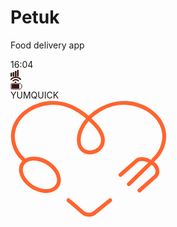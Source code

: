 # Petuk
Food delivery app
<div className="w-[471px] h-[852px] relative bg-[#f5cb58] rounded-[20px]  overflow-hidden">
    <div className="w-[393px] h-8 left-0 top-0 absolute bg-[#f5cb58]  overflow-hidden">
        <div className="w-[30px] h-3.5 left-[35px] top-[9px] absolute text-[#391713] text-[13px] font-medium font-['League Spartan'] capitalize">16:04</div>
        <div data-svg-wrapper className="left-[302px] top-[9px] absolute">
        <svg width="13" height="11" viewBox="0 0 13 11" fill="none" xmlns="http://www.w3.org/2000/svg">
        <path d="M1.2612 11C0.564657 11 2.50961e-07 10.5383 2.20514e-07 9.96875L0 5.84375C-3.04467e-08 5.27421 0.564657 4.8125 1.2612 4.8125C1.95773 4.8125 2.52239 5.27421 2.52239 5.84375L2.52239 9.96875C2.52239 10.5383 1.95773 11 1.2612 11Z" fill="#391713"/>
        <path d="M4.75374 11C4.0572 11 3.49255 10.5383 3.49255 9.96875L3.49255 4.46875C3.49255 3.89921 4.0572 3.4375 4.75374 3.4375C5.45028 3.4375 6.01494 3.89921 6.01494 4.46875L6.01494 9.96875C6.01494 10.5383 5.45028 11 4.75374 11Z" fill="#391713"/>
        <path d="M8.24629 11C7.54975 11 6.98509 10.5383 6.98509 9.96875V2.75C6.98509 2.18046 7.54975 1.71875 8.24629 1.71875C8.94283 1.71875 9.50748 2.18046 9.50748 2.75V9.96875C9.50748 10.5383 8.94283 11 8.24629 11Z" fill="#391713"/>
        <path d="M11.7388 11C11.0423 11 10.4776 10.5383 10.4776 9.96875V1.03125C10.4776 0.461706 11.0423 2.48955e-08 11.7388 0C12.4353 -2.48955e-08 13 0.461706 13 1.03125V9.96875C13 10.5383 12.4353 11 11.7388 11Z" fill="#391713"/>
        </svg>
        </div>
        <div data-svg-wrapper className="left-[320px] top-[11px] absolute">
        <svg width="17" height="10" viewBox="0 0 17 10" fill="none" xmlns="http://www.w3.org/2000/svg">
        <path d="M1 4.38462C4.40909 -0.128205 12.25 -0.128205 16 4.38462M12.5 6.61538C10.6061 4.35897 6.25 4.35897 4.16667 6.61538M8.33333 9H7.5" stroke="#391713" stroke-width="2" stroke-linecap="round"/>
        </svg>
        </div>
        <div data-svg-wrapper className="left-[341px] top-[11px] absolute">
        <svg width="19" height="11" viewBox="0 0 19 11" fill="none" xmlns="http://www.w3.org/2000/svg">
        <path d="M2 2.62018C2 2.28563 2.31185 2 2.71716 2H13.2828C13.6882 2 14 2.28564 14 2.62018V8.37982C14 8.71436 13.6882 9 13.2828 9H2.71716C2.31185 9 2 8.71436 2 8.37982L2 2.62018Z" fill="#391713"/>
        <path fill-rule="evenodd" clip-rule="evenodd" d="M1 1.79737C1 1.36724 1.40189 1 1.92422 1L15.5404 1C16.0628 1 16.4647 1.36725 16.4647 1.79737V1.79737C16.4647 2.22174 16.7492 2.59341 17.1588 2.70419L17.4523 2.78355C17.7103 2.8684 18 3.07067 18 3.38973V7.54461C18 7.86367 17.7103 8.06595 17.4523 8.15079L17.4313 8.1577L17.2427 8.20064C16.7876 8.30425 16.4647 8.70893 16.4647 9.17569V9.20263C16.4647 9.63275 16.0628 10 15.5404 10H1.92422C1.40189 10 1 9.63275 1 9.20263L1 1.79737Z" stroke="#391713"/>
        </svg>
        </div>
    </div>
    <div className="w-[253.64px] h-[257.60px] left-[102.31px] top-[287px] absolute">
        <div className="left-0 top-[205.60px] absolute"><span class="text-[#ff642f] text-[34.85px] font-extrabold font-['Poppins']">YUM</span><span class="text-[#f8f8f8] text-[34.85px] font-extrabold font-['Poppins']">QUICK</span></div>
        <div data-svg-wrapper className="left-[11.55px] top-0 absolute">
        <svg width="250" height="187" viewBox="0 0 250 187" fill="none" xmlns="http://www.w3.org/2000/svg">
        <path d="M228.657 95.0341C245.288 80.2062 250.562 57.2115 241.667 38.3076C232.772 19.4036 210.157 5.54541 185.877 4.12056C149.075 1.96058 110.771 31.0723 109.248 61.8316C108.875 69.354 111.356 77.8855 119.194 81.6159C126.488 85.0879 136.446 82.866 141.918 77.5503C147.39 72.2347 148.767 64.5728 147.043 57.7145C145.318 50.8562 140.832 44.6905 135.681 39.1558C118.293 20.4732 94.1757 2.34508 63.9245 4.12056C39.6452 5.54577 17.0299 19.4036 8.13457 38.3076C-0.760804 57.2115 4.51328 80.2062 21.1449 95.0341" stroke="#FF642F" stroke-width="6.18942" stroke-miterlimit="10" stroke-linecap="round" stroke-linejoin="round"/>
        <path d="M159.405 159.779L134.796 179.754C129.38 184.15 120.701 183.986 115.53 179.389C108.588 173.217 99.2501 165.025 92.7883 159.779" stroke="#FF642F" stroke-width="6.18942" stroke-miterlimit="10" stroke-linecap="round" stroke-linejoin="round"/>
        <path d="M71.176 140.632C81.3921 132.69 78.8892 116.594 65.5855 104.679C52.2819 92.7642 33.2153 89.5435 22.9992 97.4853C12.783 105.427 15.286 121.524 28.5896 133.439C41.8933 145.353 60.9598 148.574 71.176 140.632Z" stroke="#FF642F" stroke-width="6.18942" stroke-miterlimit="10" stroke-linecap="round" stroke-linejoin="round"/>
        <path d="M223.44 101.035L189.439 134.015" stroke="#FF642F" stroke-width="6.18942" stroke-miterlimit="10" stroke-linecap="round" stroke-linejoin="round"/>
        <path d="M176.112 119.117L201.725 96.4805C214.555 86.9033 245.693 106.548 231.738 121.745L206.375 144.16" stroke="#FF642F" stroke-width="6.18942" stroke-miterlimit="10" stroke-linecap="round" stroke-linejoin="round"/>
        </svg>
        </div>
    </div>
</div>